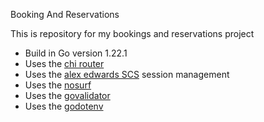 Booking And Reservations

This is repository for my bookings and reservations project
- Build in Go version 1.22.1
- Uses the [chi router](https://github.com/go-chi/chi)
- Uses the [alex edwards SCS](https://github.com/alexedwards/scs/v2) session management
- Uses the [nosurf](https://github.com/justinas/nosurf)
- Uses the [govalidator](https://github.com/asaskevich/)
- Uses the [godotenv](https://github.com/joho/godotenv)